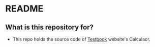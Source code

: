 # README #
## What is this repository for? ###
* This repo holds the source code of [Testbook](http://testbook.com) website's Calculaor.
